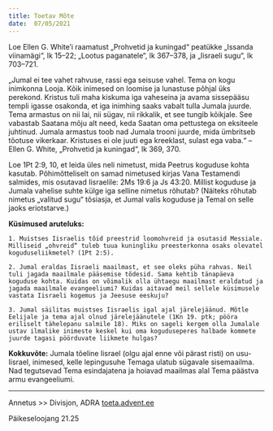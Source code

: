 ```yaml
---
title: Toetav Mõte  
date:  07/05/2021  
---
```


Loe Ellen G. White’i raamatust „Prohvetid ja kuningad“ peatükke „Issanda viinamägi“, lk 15–22; „Lootus paganatele“, lk 367–378, ja „Iisraeli sugu“, lk 703–721.

„Jumal ei tee vahet rahvuse, rassi ega seisuse vahel. Tema on kogu inimkonna Looja. Kõik inimesed on loomise ja lunastuse põhjal üks perekond. Kristus tuli maha kiskuma iga vaheseina ja avama sissepääsu templi igasse osakonda, et iga inimhing saaks vabalt tulla Jumala juurde. Tema armastus on nii lai, nii sügav, nii rikkalik, et see tungib kõikjale. See vabastab Saatana mõju alt need, keda Saatan oma pettustega on eksiteele juhtinud. Jumala armastus toob nad Jumala trooni juurde, mida ümbritseb tõotuse vikerkaar. Kristuses ei ole juuti ega kreeklast, sulast ega vaba.“ – Ellen G. White, „Prohvetid ja kuningad“, lk 369, 370.

Loe 1Pt 2:9, 10, et leida üles neli nimetust, mida Peetrus koguduse kohta kasutab. Põhimõtteliselt on samad nimetused kirjas Vana Testamendi salmides, mis osutavad Iisraelile: 2Ms 19:6 ja Js 43:20. Millist koguduse ja Jumala vahelise suhte külge iga selline nimetus rõhutab? (Näiteks rõhutab nimetus „valitud sugu“ tõsiasja, et Jumal valis koguduse ja Temal on selle jaoks eriotstarve.)

**Küsimused aruteluks:**

`1. Muistses Iisraelis tõid preestrid loomohvreid ja osutasid Messiale. Milliseid „ohvreid“ tuleb tuua kuningliku preesterkonna osaks olevatel koguduseliikmetel? (1Pt 2:5).`

`2. Jumal eraldas Iisraeli maailmast, et see oleks püha rahvas. Neil tuli jagada maailmale pääsemise tõdesid. Sama kehtib tänapäeva koguduse kohta. Kuidas on võimalik olla ühtaegu maailmast eraldatud ja jagada maailmale evangeeliumi? Kuidas aitavad meil sellele küsimusele vastata Iisraeli kogemus ja Jeesuse eeskuju?`

`3. Jumal säilitas muistses Iisraelis igal ajal järelejäänud. Mõtle Eelijale ja tema ajal olnud järelejäänutele (1Kn 19. ptk; pööra eriliselt tähelepanu salmile 18). Miks on sageli kergem olla Jumalale ustav ilmalike inimeste keskel kui oma koguduseperes halbade kommete juurde tagasi pöörduvate liikmete hulgas?`

**Kokkuvõte:** Jumala tõeline Iisrael (olgu ajal enne või pärast risti) on usu-Iisrael, inimesed, kelle lepingusuhe Temaga ulatub sügavale sisemaailma. Nad tegutsevad Tema esindajatena ja hoiavad maailmas alal Tema päästva armu evangeeliumi.

---

Annetus >> Divisjon, ADRA [toeta.advent.ee](https://toeta.advent.ee/)  

Päikeseloojang 21.25
